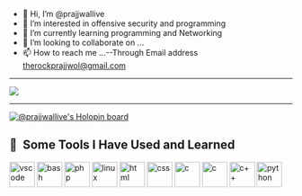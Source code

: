 - 👋 Hi, I’m @prajjwallive
- 👀 I’m interested in offensive security and programming
- 🌱 I’m currently learning programming and Networking
- 💞️ I’m looking to collaborate on ...
- 📫 How to reach me ...--Through Email address therockprajjwol@gmail.com
<hr>
<img src="https://github-readme-stats.vercel.app/api?username=prajjwallive&&show_icons=true&title_color=ffffff&icon_color=bb2acf&text_color=daf7dc&bg_color=151515"></img>
<hr>

[![@prajjwallive's Holopin board](https://holopin.io/api/user/board?user=prajjwallive)](https://holopin.io/@prajjwallive)

<h2> 🚀 &nbsp;Some Tools I Have Used and Learned</h2>
<p align="left">
<img src="https://cdn.jsdelivr.net/gh/devicons/devicon/icons/vscode/vscode-original.svg" alt="vscode" width="45" height="45"/>
<img src="https://cdn.jsdelivr.net/gh/devicons/devicon/icons/bash/bash-original.svg" alt="bash" width="45" height="45"/>
<img src="https://cdn.jsdelivr.net/gh/devicons/devicon/icons/php/php-original.svg" alt="php" width="45" height="45"/>
<img src="https://icongr.am/devicon/linux-original.svg?size=148&color=currentColor" alt="linux" width="45" height="45"/>
<img src="https://icongr.am/devicon/html5-original-wordmark.svg?size=148&color=currentColor" alt="html" width="45" height="45"/>
<img src="https://icongr.am/devicon/css3-original-wordmark.svg?size=148&color=currentColor" alt="css" width="45" height="45"/>
<img src="https://icongr.am/devicon/c-original.svg?size=128&color=currentColor" alt="c" width="45" height="45"/>
<img src="https://icongr.am/devicon/git-plain-wordmark-original.svg?size=128&color=currentColor" alt="c" width="45" height="45"/>
<img src="https://icongr.am/devicon/cplusplus-original.svg?size=128&color=currentColor" alt="c++" width="45" height="45"/>
<img src="https://icongr.am/devicon/python-original.svg?size=128&color=currentColor" alt="python" width="45" height="45"/>
</p>

<!---
prajjwallive/prajjwallive is a ✨ special ✨ repository because its `README.md` (this file) appears on your GitHub profile.
You can click the Preview link to take a look at your changes.
--->
